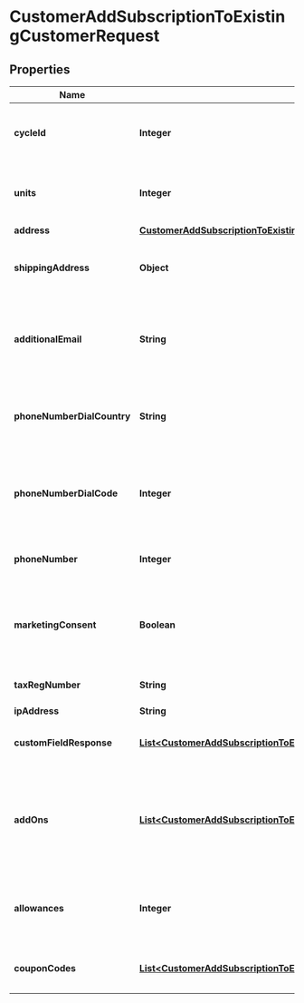 

# CustomerAddSubscriptionToExistingCustomerRequest


## Properties

| Name | Type | Description | Notes |
|------------ | ------------- | ------------- | -------------|
|**cycleId** | **Integer** | The unique identifier of the cycle in the Billsby platform |  |
|**units** | **Integer** | The number of units for unit based plans |  [optional] |
|**address** | [**CustomerAddSubscriptionToExistingCustomerRequestAddress**](CustomerAddSubscriptionToExistingCustomerRequestAddress.md) |  |  [optional] |
|**shippingAddress** | **Object** | The shipping address of the customer |  [optional] |
|**additionalEmail** | **String** | Any additional email addresses given by the customer |  [optional] |
|**phoneNumberDialCountry** | **String** | The country associated with the phone number |  [optional] |
|**phoneNumberDialCode** | **Integer** | The country dial code for the customer phone number |  [optional] |
|**phoneNumber** | **Integer** | The customer&#39;s phone number |  [optional] |
|**marketingConsent** | **Boolean** | Gas the customer given marketing consent: true or false |  [optional] |
|**taxRegNumber** | **String** | Tax registration number |  [optional] |
|**ipAddress** | **String** |  |  [optional] |
|**customFieldResponse** | [**List&lt;CustomerAddSubscriptionToExistingCustomerRequestCustomFieldResponseInner&gt;**](CustomerAddSubscriptionToExistingCustomerRequestCustomFieldResponseInner.md) | Any responses to custom fields |  [optional] |
|**addOns** | [**List&lt;CustomerAddSubscriptionToExistingCustomerRequestAddOnsInner&gt;**](CustomerAddSubscriptionToExistingCustomerRequestAddOnsInner.md) | Any add-ons to be included in the plan, along with the quantity of each add-on if unit based |  [optional] |
|**allowances** | **Integer** | Any allowances to be included with the plan |  [optional] |
|**couponCodes** | [**List&lt;CustomerAddSubscriptionToExistingCustomerRequestCouponCodesInner&gt;**](CustomerAddSubscriptionToExistingCustomerRequestCouponCodesInner.md) | The coupon code to be used for the plan |  [optional] |



